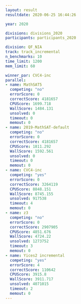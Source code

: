 ```yaml
---
layout: result
resultdate: 2020-06-25 16:44:26

year: 2020

divisions: divisions_2020
participants: participants_2020

division: QF_NIA
track: track_incremental
n_benchmarks: 10
time_limit: 1200
mem_limit: 60

winner_par: CVC4-inc
parallel:
- name: MathSAT5
  competing: "no"
  errorScore: 0
  correctScore: 4181657
  CPUScore: 1699.718
  WallScore: 1484.131
  unsolved: 0
  timeout: 0
  memout: 0
- name: 2019-MathSAT-default
  competing: "no"
  errorScore: 0
  correctScore: 4181657
  CPUScore: 1811.292
  WallScore: 1592.561
  unsolved: 0
  timeout: 0
  memout: 0
- name: CVC4-inc
  competing: "yes"
  errorScore: 0
  correctScore: 3264119
  CPUScore: 8848.151
  WallScore: 8745.155
  unsolved: 917538
  timeout: 4
  memout: 0
- name: z3
  competing: "no"
  errorScore: 0
  correctScore: 2907905
  CPUScore: 4851.676
  WallScore: 4724.22
  unsolved: 1273752
  timeout: 3
  memout: 0
- name: Yices2 incremental
  competing: "yes"
  errorScore: 4
  correctScore: 110642
  CPUScore: 3915.8
  WallScore: 3911.717
  unsolved: 4071015
  timeout: 2
  memout: 0
---
```


